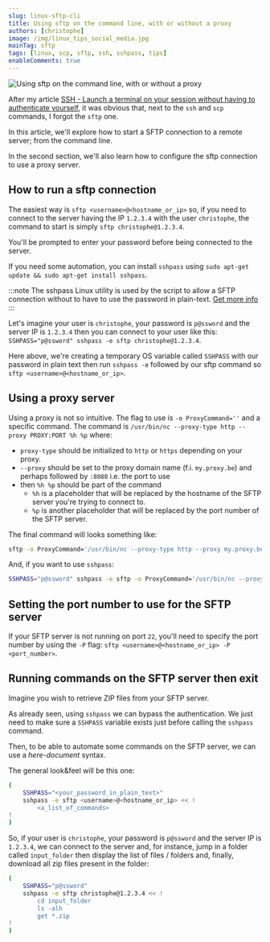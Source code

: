 ```yaml
---
slug: linux-sftp-cli
title: Using sftp on the command line, with or without a proxy
authors: [christophe]
image: /img/linux_tips_social_media.jpg
mainTag: sftp
tags: [linux, scp, sftp, ssh, sshpass, tips]
enableComments: true
---
```

<!-- cspell:ignore sshpass,ssword -->

![Using sftp on the command line, with or without a proxy](/img/linux_tips_banner.jpg)

After my article [SSH - Launch a terminal on your session without having to authenticate yourself](/blog/linux-ssh-scp), it was obvious that, next to the `ssh` and `scp` commands, I forgot the `sftp` one.

In this article, we'll explore how to start a SFTP connection to a remote server; from the command line.

In the second section, we'll also learn how to configure the sftp connection to use a proxy server.

<!-- truncate -->

## How to run a sftp connection

The easiest way is `sftp <username>@<hostname_or_ip>` so, if you need to connect to the server having the IP `1.2.3.4` with the user `christophe`, the command to start is simply `sftp christophe@1.2.3.4`.

You'll be prompted to enter your password before being connected to the server.

If you need some automation, you can install `sshpass` using `sudo apt-get update && sudo apt-get install sshpass`.

:::note
The sshpass Linux utility is used by the script to allow a SFTP connection without to have to use the password in plain-text. [Get more info](https://www.redhat.com/sysadmin/ssh-automation-sshpass)
:::

Let's imagine your user is `christophe`, your password is `p@ssword` and the server IP is `1.2.3.4` then you can connect to your user like this: `SSHPASS="p@ssword" sshpass -e sftp christophe@1.2.3.4`.

Here above, we're creating a temporary OS variable called `SSHPASS` with our password in plain text then run `sshpass -e` followed by our sftp command so `sftp <username>@<hostname_or_ip>`.

## Using a proxy server

Using a proxy is not so intuitive. The flag to use is `-o ProxyCommand=''` and a specific command. The command is `/usr/bin/nc --proxy-type http --proxy PROXY:PORT %h %p` where:

* `proxy-type` should be initialized to `http` or `https` depending on your proxy.
* `--proxy` should be set to the proxy domain name (f.i. `my.proxy.be`) and perhaps followed by `:8080` i.e. the port to use
* then `%h %p` should be part of the command
  * `%h` is a placeholder that will be replaced by the hostname of the SFTP server you're trying to connect to.
  * `%p` is another placeholder that will be replaced by the port number of the SFTP server.

The final command will looks something like:

```bash
sftp -o ProxyCommand='/usr/bin/nc --proxy-type http --proxy my.proxy.be:8080 %h %p' christophe@1.2.3.4
```

And, if you want to use `sshpass`:

```bash
SSHPASS="p@ssword" sshpass -e sftp -o ProxyCommand='/usr/bin/nc --proxy-type http --proxy my.proxy.be:8080 %h %p' christophe@1.2.3.4
```

## Setting the port number to use for the SFTP server

If your SFTP server is not running on port `22`, you'll need to specify the port number by using the `-P` flag: `sftp <username>@<hostname_or_ip> -P <port_number>`.

## Running commands on the SFTP server then exit

Imagine you wish to retrieve ZIP files from your SFTP server.

As already seen, using `sshpass` we can bypass the authentication. We just need to make sure a `SSHPASS` variable exists just before calling the `sshpass` command.

Then, to be able to automate some commands on the SFTP server, we can use a *here-document* syntax.

The general look&feel will be this one:

```bash
(
    SSHPASS="<your_password_in_plain_text>"
    sshpass -e sftp <username>@<hostname_or_ip> << !
        <a_list_of_commands>
!
)
```

So, if your user is `christophe`, your password is `p@ssword` and the server IP is `1.2.3.4`, we can connect to the server and, for instance, jump in a folder called `input_folder` then display the list of files / folders and, finally, download all zip files present in the folder:

```bash
(
    SSHPASS="p@ssword"
    sshpass -e sftp christophe@1.2.3.4 << !
        cd input_folder
        ls -alh
        get *.zip
!
)
```

